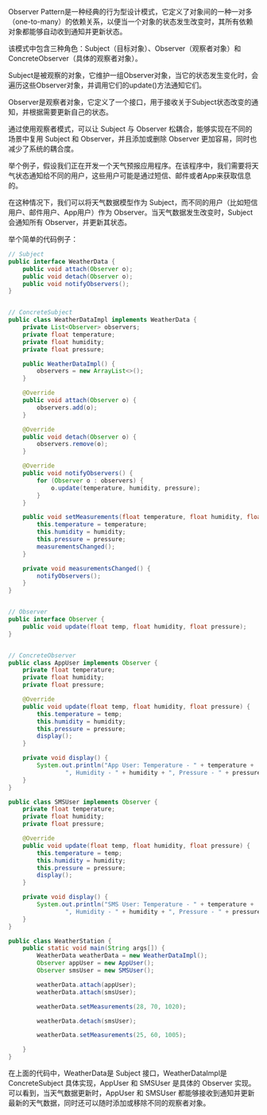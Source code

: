 

Observer Pattern是一种经典的行为型设计模式，它定义了对象间的一种一对多（one-to-many）的依赖关系，以便当一个对象的状态发生改变时，其所有依赖对象都能够自动收到通知并更新状态。

该模式中包含三种角色：Subject（目标对象）、Observer（观察者对象）和ConcreteObserver（具体的观察者对象）。

Subject是被观察的对象，它维护一组Observer对象，当它的状态发生变化时，会遍历这些Observer对象，并调用它们的update()方法通知它们。

Observer是观察者对象，它定义了一个接口，用于接收关于Subject状态改变的通知，并根据需要更新自己的状态。

通过使用观察者模式，可以让 Subject 与 Observer 松耦合，能够实现在不同的场景中复用 Subject 和 Observer，并且添加或删除 Observer 更加容易，同时也减少了系统的耦合度。

举个例子，假设我们正在开发一个天气预报应用程序。在该程序中，我们需要将天气状态通知给不同的用户，这些用户可能是通过短信、邮件或者App来获取信息的。

在这种情况下，我们可以将天气数据模型作为 Subject，而不同的用户（比如短信用户、邮件用户、App用户）作为 Observer。当天气数据发生改变时，Subject会通知所有 Observer，并更新其状态。

举个简单的代码例子：

```java
// Subject
public interface WeatherData {
    public void attach(Observer o);
    public void detach(Observer o);
    public void notifyObservers();
}


// ConcreteSubject
public class WeatherDataImpl implements WeatherData {
    private List<Observer> observers;
    private float temperature;
    private float humidity;
    private float pressure;

    public WeatherDataImpl() {
        observers = new ArrayList<>();
    }

    @Override
    public void attach(Observer o) {
        observers.add(o);
    }

    @Override
    public void detach(Observer o) {
        observers.remove(o);
    }

    @Override
    public void notifyObservers() {
        for (Observer o : observers) {
            o.update(temperature, humidity, pressure);
        }
    }

    public void setMeasurements(float temperature, float humidity, float pressure) {
        this.temperature = temperature;
        this.humidity = humidity;
        this.pressure = pressure;
        measurementsChanged();
    }

    private void measurementsChanged() {
        notifyObservers();
    }
}


// Observer
public interface Observer {
    public void update(float temp, float humidity, float pressure);
}


// ConcreteObserver
public class AppUser implements Observer {
    private float temperature;
    private float humidity;
    private float pressure;

    @Override
    public void update(float temp, float humidity, float pressure) {
        this.temperature = temp;
        this.humidity = humidity;
        this.pressure = pressure;
        display();
    }

    private void display() {
        System.out.println("App User: Temperature - " + temperature +
                ", Humidity - " + humidity + ", Pressure - " + pressure);
    }
}

public class SMSUser implements Observer {
    private float temperature;
    private float humidity;
    private float pressure;

    @Override
    public void update(float temp, float humidity, float pressure) {
        this.temperature = temp;
        this.humidity = humidity;
        this.pressure = pressure;
        display();
    }

    private void display() {
        System.out.println("SMS User: Temperature - " + temperature +
                ", Humidity - " + humidity + ", Pressure - " + pressure);
    }
}

public class WeatherStation {
    public static void main(String args[]) {
        WeatherData weatherData = new WeatherDataImpl();
        Observer appUser = new AppUser();
        Observer smsUser = new SMSUser();

        weatherData.attach(appUser);
        weatherData.attach(smsUser);

        weatherData.setMeasurements(28, 70, 1020);

        weatherData.detach(smsUser);

        weatherData.setMeasurements(25, 60, 1005);

    }
}
```

在上面的代码中，WeatherData是 Subject 接口，WeatherDataImpl是 ConcreteSubject 具体实现，AppUser 和 SMSUser 是具体的 Observer 实现。可以看到，当天气数据更新时，AppUser 和 SMSUser 都能够接收到通知并更新最新的天气数据，同时还可以随时添加或移除不同的观察者对象。
